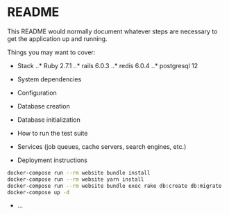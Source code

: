 # README

This README would normally document whatever steps are necessary to get the
application up and running.

Things you may want to cover:

* Stack 
..* Ruby 2.7.1
..* rails  6.0.3
..* redis 6.0.4
..* postgresql 12

* System dependencies

* Configuration

* Database creation

* Database initialization

* How to run the test suite

* Services (job queues, cache servers, search engines, etc.)

* Deployment instructions
```bash
docker-compose run --rm website bundle install
docker-compose run --rm website yarn install
docker-compose run --rm website bundle exec rake db:create db:migrate
docker-compose up -d

```
* ...
